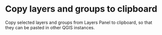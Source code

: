 # Copy layers and groups to clipboard
Copy selected layers and groups from Layers Panel to clipboard, so that they can be pasted in other QGIS instances.

